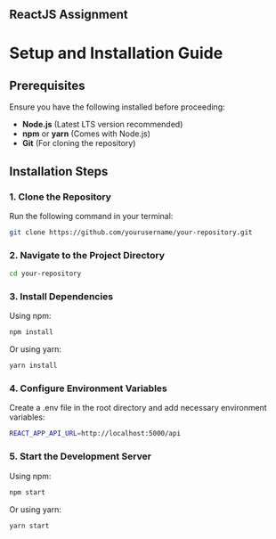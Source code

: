 ## ReactJS Assignment
# Setup and Installation Guide

## Prerequisites
Ensure you have the following installed before proceeding:
- **Node.js** (Latest LTS version recommended)
- **npm** or **yarn** (Comes with Node.js)
- **Git** (For cloning the repository)

## Installation Steps

### 1. Clone the Repository
Run the following command in your terminal:
```sh
git clone https://github.com/yourusername/your-repository.git
 ```

### 2. Navigate to the Project Directory
```sh
cd your-repository
 ```
### 3. Install Dependencies
Using npm:
```sh
npm install
```
Or using yarn:
```sh
yarn install
```
### 4. Configure Environment Variables

Create a .env file in the root directory and add necessary environment variables:
```sh
REACT_APP_API_URL=http://localhost:5000/api
```
### 5. Start the Development Server

Using npm:
```sh
npm start
```
Or using yarn:
```sh
yarn start
```
